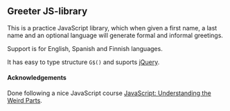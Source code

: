 Greeter JS-library
-----------------

This is a practice JavaScript library, which when given a first name, a last name and an optional language will generate formal and informal greetings.

Support is for English, Spanish and Finnish languages.

It has easy to type structure `G$()` and suports [jQuery](//jquery.com/).

#### Acknowledgements

Done following a nice JavaScript course [JavaScript: Understanding the Weird Parts](//www.udemy.com/understand-JavaScript).
